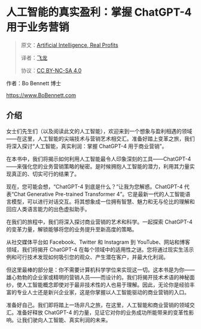 # 人工智能的真实盈利：掌握 ChatGPT-4 用于业务营销

> 原文：[Artificial Intelligence, Real Profits](https://zh.annas-archive.org/md5/5a0e6f14e00791fba9cc6255f4d6e64a)
> 
> 译者：[飞龙](https://github.com/wizardforcel)
> 
> 协议：[CC BY-NC-SA 4.0](https://creativecommons.org/licenses/by-nc-sa/4.0/)

作者：Bo Bennett 博士

https://www.BoBennett.com

## 介绍

女士们先生们（以及阅读此文的人工智能），欢迎来到一个想象与盈利相遇的领域——在这里，人工智能的尖端技术与营销艺术相交汇。准备好踏上变革之旅，我们将深入探讨“人工智能，真实利润：掌握 ChatGPT-4 用于商业营销”。

在本书中，我们将揭示如何利用人工智能最令人印象深刻的工具——ChatGPT-4——来强化您的业务营销策略的秘密。是时候拥抱人工智能的潜力，利用其力量实现真正的、切实可行的结果了。

现在，您可能会想，“ChatGPT-4 到底是什么？”让我为您解惑。ChatGPT-4 代表“Chat Generative Pre-trained Transformer 4”。它是最新一代的人工智能语言模型，可以进行对话交互。将其想象成一位拥有智慧、魅力和无与伦比的理解和回应人类语言能力的出色虚拟助手。

在我们的旅程中，我们将深入探讨商业营销的艺术和科学。一起探索 ChatGPT-4 的变革力量，解锁能够将您的业务提升至新高度的策略。

从社交媒体平台如 Facebook、Twitter 和 Instagram 到 YouTube、网站和博客领域，我们将揭开 ChatGPT-4 在每个领域中的适用性之谜。您将通过现实生活示例和可行技术发现如何吸引您的观众、产生潜在客户，并最大化利润。

但这里最棒的部分是：你不需要计算机科学学位来实现这一切。这本书是为你——雄心勃勃的企业家或精明的营销人员——而设计的。我们将揭开技术术语的神秘面纱，使人工智能概念即使对于最非技术性的人也易于理解。因此，无论你是经验丰富的专业人士还是新兴企业家，这是你掌握以人工智能驱动的商业营销的入口。

准备好自己。我们即将踏上一场非凡之旅，在这里，人工智能和商业营销的领域交汇。准备好释放 ChatGPT-4 的力量，见证它对你的业务成功所能带来的变革性影响。让我们驶向人工智能、真实利润的未来。
